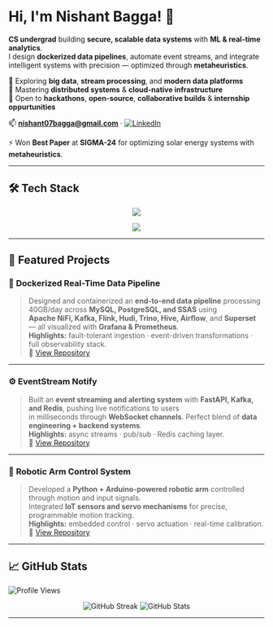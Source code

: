 # Hi, I'm Nishant Bagga! 👋

**CS undergrad** building **secure, scalable data systems** with **ML & real-time analytics**.  
I design **dockerized data pipelines**, automate event streams, and integrate intelligent systems with precision — optimized through **metaheuristics**.

🔭 Exploring **big data**, **stream processing**, and **modern data platforms**  
🌱 Mastering **distributed systems** & **cloud-native infrastructure**  
👯 Open to **hackathons**, **open-source**, **collaborative builds** & **internship oppurtunities**  

📫 **nishant07bagga@gmail.com** · [![LinkedIn](https://img.shields.io/badge/LinkedIn-0077B5?style=flat&logo=linkedin&logoColor=white)](https://www.linkedin.com/in/nishant-bagga/)  

⚡ Won **Best Paper** at **SIGMA-24** for optimizing solar energy systems with **metaheuristics**.

---

## 🛠️ Tech Stack

<p align="center">
  <img src="https://skillicons.dev/icons?i=python,scala,java,cpp,bash,mysql,postgresql,mongodb,redis,spark,hadoop,hive,kafka,docker,prometheus,grafana,gcp,azure,linux,git&theme=dark" />
</p>
<p align="center">
  <img src="https://skillicons.dev/icons?i=pandas,numpy,sklearn,tensorflow,pytorch,seaborn,matplotlib,airflow,trino,superset&theme=dark" />
</p>

---

## 🚀 Featured Projects

### 🧩 **Dockerized Real-Time Data Pipeline**
> Designed and containerized an **end-to-end data pipeline** processing 40GB/day across **MySQL, PostgreSQL, and SSAS** using  
> **Apache NiFi, Kafka, Flink, Hudi, Trino, Hive, Airflow**, and **Superset** — all visualized with **Grafana & Prometheus**.  
> **Highlights:** fault-tolerant ingestion · event-driven transformations · full observability stack.  
🔗 [View Repository](https://github.com/unspokenmyth/real-time-data-pipeline)

---

### ⚙️ **EventStream Notify**
> Built an **event streaming and alerting system** with **FastAPI, Kafka, and Redis**, pushing live notifications to users  
> in milliseconds through **WebSocket channels**. Perfect blend of **data engineering + backend systems**.  
> **Highlights:** async streams · pub/sub · Redis caching layer.  
🔗 [View Repository](https://github.com/unspokenmyth/eventstream-notify)

---

### 🤖 **Robotic Arm Control System**
> Developed a **Python + Arduino-powered robotic arm** controlled through motion and input signals.  
> Integrated **IoT sensors and servo mechanisms** for precise, programmable motion tracking.  
> **Highlights:** embedded control · servo actuation · real-time calibration.  
🔗 [View Repository](https://github.com/unspokenmyth/robotic-arm-control)

---

## 📈 GitHub Stats

![Profile Views](https://komarev.com/ghpvc/?username=unspokenmyth&style=flat-square&color=blue)

<p align="center">
  <img src="https://github-readme-streak-stats.herokuapp.com/?user=unspokenmyth&theme=radical" alt="GitHub Streak" />
  <img src="https://github-readme-stats.vercel.app/api?username=unspokenmyth&show_icons=true&theme=radical&hide=issues,prs,contribs,commits_reviewed" alt="GitHub Stats" />
</p>

---

